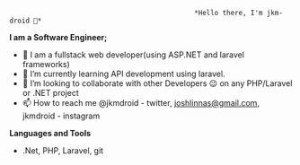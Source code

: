                                                   *Hello there, I'm jkm-droid 👋*

**I am a Software Engineer;**
- 👀 I am a fullstack web developer(using ASP.NET and laravel frameworks)
- 🌱 I’m currently learning API development using laravel.
- 👯 I’m looking to collaborate with other Developers 😉 on any PHP/Laravel or .NET project
- 📫 How to reach me @jkmdroid - twitter, joshlinnas@gmail.com, jkmdroid - instagram

**Languages and Tools**
- .Net, PHP, Laravel, git

<!---
jkm-droid/jkm-droid is a ✨ special ✨ repository because its `README.md` (this file) appears on your GitHub profile.
You can click the Preview link to take a look at your changes.
--->
